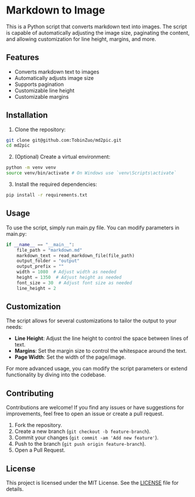 # Markdown to Image

This is a Python script that converts markdown text into images. The script is capable of automatically adjusting the image size, paginating the content, and allowing customization for line height, margins, and more.

## Features

- Converts markdown text to images
- Automatically adjusts image size
- Supports pagination
- Customizable line height
- Customizable margins

## Installation

1. Clone the repository:

```bash
git clone git@github.com:TobinZuo/md2pic.git
cd md2pic
```

2. (Optional) Create a virtual environment:

```bash
python -m venv venv
source venv/bin/activate # On Windows use `venv\Scripts\activate`
```

3. Install the required dependencies:

```bash
pip install -r requirements.txt
```

## Usage

To use the script, simply run main.py file. You can modify parameters in main.py:

```python
if __name__ == "__main__":
    file_path = "markdown.md"
    markdown_text = read_markdown_file(file_path)
    output_folder = "output"
    output_prefix = ""
    width = 1080  # Adjust width as needed
    height = 1350  # Adjust height as needed
    font_size = 30  # Adjust font size as needed
    line_height = 2
```

## Customization

The script allows for several customizations to tailor the output to your needs:

- **Line Height**: Adjust the line height to control the space between lines of text.
- **Margins**: Set the margin size to control the whitespace around the text.
- **Page Width**: Set the width of the page/image.

For more advanced usage, you can modify the script parameters or extend functionality by diving into the codebase.

## Contributing

Contributions are welcome! If you find any issues or have suggestions for improvements, feel free to open an issue or create a pull request.

1. Fork the repository.
2. Create a new branch (`git checkout -b feature-branch`).
3. Commit your changes (`git commit -am 'Add new feature'`).
4. Push to the branch (`git push origin feature-branch`).
5. Open a Pull Request.

## License

This project is licensed under the MIT License. See the [LICENSE](LICENSE) file for details.
